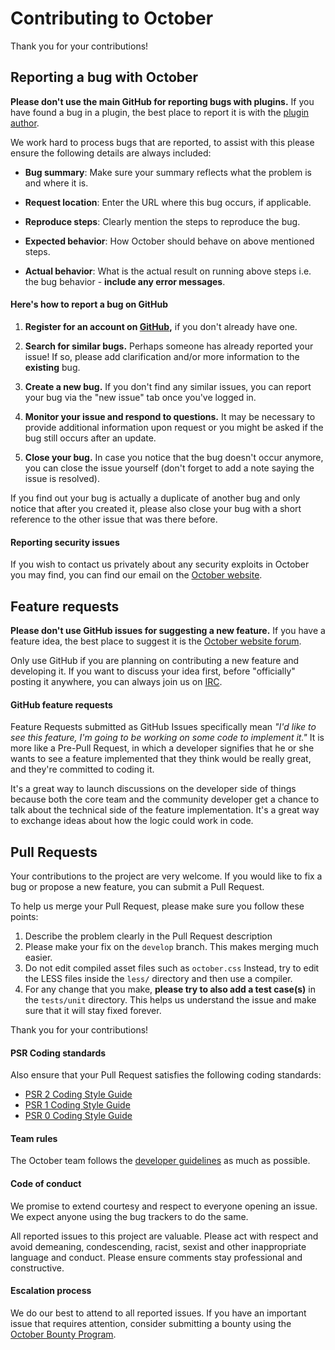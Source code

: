# Contributing to October

Thank you for your contributions!

## Reporting a bug with October

**Please don't use the main GitHub for reporting bugs with plugins.** If you have found a bug in a plugin, the best place to report it is with the [plugin author](http://octobercms.com/plugins).

We work hard to process bugs that are reported, to assist with this please ensure the following details are always included:

- **Bug summary**: Make sure your summary reflects what the problem is and where it is.

- **Request location**: Enter the URL where this bug occurs, if applicable.

- **Reproduce steps**: Clearly mention the steps to reproduce the bug.

- **Expected behavior**: How October should behave on above mentioned steps.

- **Actual behavior**: What is the actual result on running above steps i.e. the bug behavior - **include any error messages**.

#### Here's how to report a bug on GitHub

1. **Register for an account on [GitHub](https://github.com),** if you don't already have one.

2. **Search for similar bugs.** Perhaps someone has already reported your issue! If so, please add clarification and/or more information to the **existing** bug.

3. **Create a new bug.** If you don't find any similar issues, you can report your bug via the "new issue" tab once you've logged in.

4. **Monitor your issue and respond to questions.** It may be necessary to provide additional information upon request or you might be asked if the bug still occurs after an update.

5. **Close your bug.** In case you notice that the bug doesn't occur anymore, you can close the issue yourself (don't forget to add a note saying the issue is resolved).

If you find out your bug is actually a duplicate of another bug and only notice that after you created it, please also close your bug with a short reference to the other issue that was there before.

#### Reporting security issues

If you wish to contact us privately about any security exploits in October you may find, you can find our email on the [October website](http://octobercms.com).

## Feature requests

**Please don't use GitHub issues for suggesting a new feature.** If you have a feature idea, the best place to suggest it is the [October website forum](http://octobercms.com/forum/chan/feature-requests).

Only use GitHub if you are planning on contributing a new feature and developing it. If you want to discuss your idea first, before "officially" posting it anywhere, you can always join us on [IRC](http://octobercms.com/chat).

#### GitHub feature requests

Feature Requests submitted as GitHub Issues specifically mean *"I'd like to see this feature, I'm going to be working on some code to implement it."* It is more like a Pre-Pull Request, in which a developer signifies that he or she wants to see a feature implemented that they think would be really great, and they're committed to coding it.

It's a great way to launch discussions on the developer side of things because both the core team and the community developer get a chance to talk about the technical side of the feature implementation. It's a great way to exchange ideas about how the logic could work in code.

## Pull Requests

Your contributions to the project are very welcome. If you would like to fix a bug or propose a new feature, you can submit a Pull Request.

To help us merge your Pull Request, please make sure you follow these points:

1. Describe the problem clearly in the Pull Request description
1. Please make your fix on the `develop` branch. This makes merging much easier.
1. Do not edit compiled asset files such as `october.css` Instead, try to edit the LESS files inside the `less/` directory and then use a compiler.
1. For any change that you make, **please try to also add a test case(s)** in the `tests/unit` directory. This helps us understand the issue and make sure that it will stay fixed forever.

Thank you for your contributions!

#### PSR Coding standards

Also ensure that your Pull Request satisfies the following coding standards:

- [PSR 2 Coding Style Guide](https://github.com/php-fig/fig-standards/blob/master/accepted/PSR-2-coding-style-guide.md)
- [PSR 1 Coding Style Guide](https://github.com/php-fig/fig-standards/blob/master/accepted/PSR-1-basic-coding-standard.md)
- [PSR 0 Coding Style Guide](https://github.com/php-fig/fig-standards/blob/master/accepted/PSR-0.md)

#### Team rules

The October team follows the [developer guidelines](http://octobercms.com/docs/help/developer-guide) as much as possible.

#### Code of conduct

We promise to extend courtesy and respect to everyone opening an issue. We expect anyone using the bug trackers to do the same.

All reported issues to this project are valuable. Please act with respect and avoid demeaning, condescending, racist, sexist and other inappropriate language and conduct. Please ensure comments stay professional and constructive.

#### Escalation process

We do our best to attend to all reported issues. If you have an important issue that requires attention, consider submitting a bounty using the [October Bounty Program](https://www.bountysource.com/teams/october).
